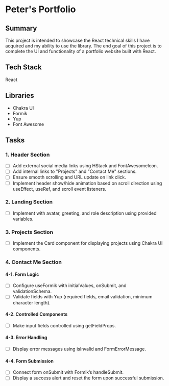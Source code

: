 # Peter's Portfolio

## Summary

This project is intended to showcase the React technical skills I have acquired and my ability to use the library. The end goal of this project is to complete the UI and functionality of a portfolio website built with React.

## Tech Stack

React

## Libraries

- Chakra UI
- Formik
- Yup
- Font Awesome

## Tasks

### 1. Header Section

- [ ] Add external social media links using HStack and FontAwesomeIcon.
- [ ] Add internal links to "Projects" and "Contact Me" sections.
- [ ] Ensure smooth scrolling and URL update on link click.
- [ ] Implement header show/hide animation based on scroll direction using useEffect, useRef, and scroll event listeners.

### 2. Landing Section

- [ ] Implement with avatar, greeting, and role description using provided variables.

### 3. Projects Section

- [ ] Implement the Card component for displaying projects using Chakra UI components.

### 4. Contact Me Section

#### 4-1. Form Logic

- [ ] Configure useFormik with initialValues, onSubmit, and validationSchema.
- [ ] Validate fields with Yup (required fields, email validation, minimum character length).

#### 4-2. Controlled Components

- [ ] Make input fields controlled using getFieldProps.

#### 4-3. Error Handling

- [ ] Display error messages using isInvalid and FormErrorMessage.

#### 4-4. Form Submission

- [ ] Connect form onSubmit with Formik’s handleSubmit.
- [ ] Display a success alert and reset the form upon successful submission.
